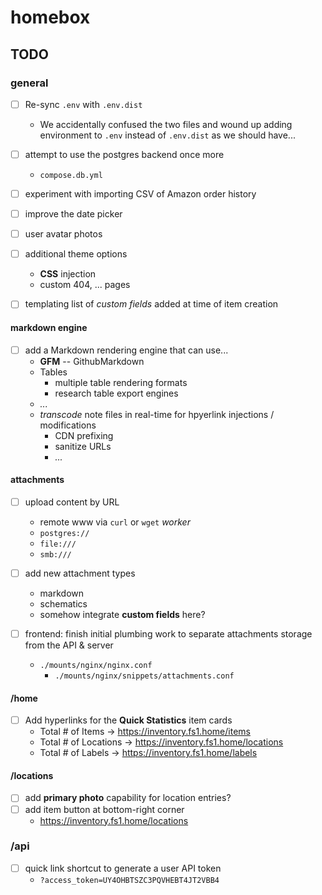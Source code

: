 
# homebox

## TODO

### general

- [ ] Re-sync `.env` with `.env.dist`
  * We accidentally confused the two files and wound up adding environment
  to `.env` instead of `.env.dist` as we should have...

- [ ] attempt to use the postgres backend once more
  * `compose.db.yml`

- [ ] experiment with importing CSV of Amazon order history
- [ ] improve the date picker
- [ ] user avatar photos
- [ ] additional theme options
  * **CSS** injection
  * custom 404, ... pages
- [ ] templating list of *custom fields* added at time of item creation

#### markdown engine

- [ ] add a Markdown rendering engine that can use...
  * **GFM** -- GithubMarkdown
  * Tables
    - multiple table rendering formats
    - research table export engines
  * *...*
  * *transcode* note files in real-time for hpyerlink 
  injections / modifications
    - CDN prefixing
    - sanitize URLs
    - *...*

#### attachments

- [ ] upload content by URL
  * remote www via `curl` or `wget` *worker*
  * `postgres://`
  * `file:///`
  * `smb:///`
- [ ] add new attachment types
  * markdown
  * schematics
  * somehow integrate **custom fields** here?

- [ ] frontend: finish initial plumbing work to separate attachments storage
from the API & server
  * `./mounts/nginx/nginx.conf`
    * `./mounts/nginx/snippets/attachments.conf`

#### /home

- [ ] Add hyperlinks for the **Quick Statistics** item cards
  * Total # of Items -> <https://inventory.fs1.home/items>
  * Total # of Locations -> <https://inventory.fs1.home/locations>
  * Total # of Labels -> <https://inventory.fs1.home/labels>

#### /locations

- [ ] add **primary photo** capability for location entries?
- [ ] add item button at bottom-right corner
  * <https://inventory.fs1.home/locations>

### /api

- [ ] quick link shortcut to generate a user API token
  * `?access_token=UY4OHBTSZC3PQVHEBT4JT2VBB4`

